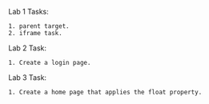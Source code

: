 Lab 1 Tasks:
    
    1. parent target.
    2. iframe task.

Lab 2 Task:
    
    1. Create a login page.

Lab 3 Task:

    1. Create a home page that applies the float property.
